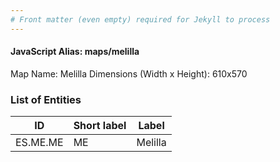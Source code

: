 ```yaml
---
# Front matter (even empty) required for Jekyll to process
---
```


#### JavaScript Alias: maps/melilla

Map Name: Melilla
Dimensions (Width x Height): 610x570





### List of Entities

ID | Short label | Label
---|---|---|
ES.ME.ME | ME | Melilla
